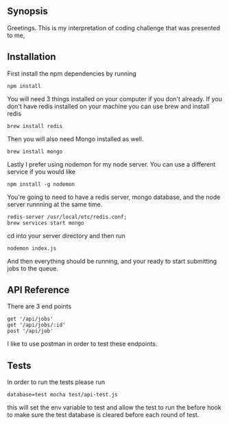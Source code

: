 ## Synopsis

Greetings. This is my interpretation of coding challenge that was presented to me,

## Installation
First install the npm dependencies by running

```
npm install
```
You will need 3 things installed on your computer if you don't already.
If you don't have redis installed on your machine you can use brew and install redis
```
brew install redis
```
Then you will also need Mongo installed as well.
```
brew install mongo
```
Lastly I prefer using nodemon for my node server. You can use a different service if you would like
```
npm install -g nodemon
```
You're going to need to have a redis server, mongo database, and the node server runnning at the same time.
```
redis-server /usr/local/etc/redis.conf;
brew services start mongo
```
cd into your server directory and then run
```
nodemon index.js
```

And then everything should be running, and your ready to start submitting jobs to the queue.
## API Reference

There are 3 end points
```
get '/api/jobs'
get '/api/jobs/:id'
post '/api/job'
```

I like to use postman in order to test these endpoints. 


## Tests

In order to run the tests please run
```
database=test mocha test/api-test.js
```

this will set the env variable to test and allow the test to run the before hook to make sure the test database is cleared before each round of test.
